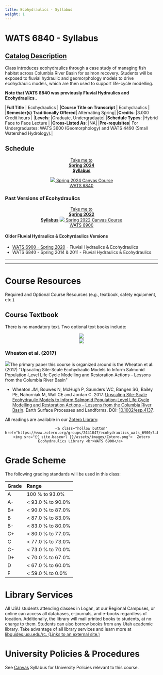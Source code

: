 ```yaml
---
title: Ecohydraulics - Syllabus
weight: 1
---
```


# WATS 6840 - Syllabus

## [Catalog Description](https://ssb.banner.usu.edu/)

Class introduces ecohydraulics through a case study of managing fish habitat across Columbia River Basin for salmon recovery. Students will be exposed to fluvial hydraulic and geomorphology models to drive ecohydraulic models, which are then used to support life-cycle modelling. 

**Note that WATS 6840 was previously Fluvial Hydraulics and Ecohydraulics.**. 

|**Full Title** | Ecohydraulics |
|**Course Title on Transcript** | Ecohydraulics |
|**Semester(s) Traditionally Offered**| Alternating Spring|
|**Credits**: |3.000 Credit hours |
|**Levels**: |Graduate, Undergraduate|
|**Schedule Types**: |Hybrid Face to Face Lecture |
|**Cross-Listed As**: |NA|
|**Pre-requisites**| For Undergraduates: WATS 3600 (Geomorphology)  and WATS 4490 (Small Watershed Hydrology).|


## Schedule
<!--- Don't forget to update Canvas link --->
<div align = "center">
	<a class="hollow button" href="{{ site.baseurl }}/Syllabus/2024_Spring.html"><i class="fa fa-calendar" aria-hidden="true"></i>  Take me to  <br><b>Spring 2024 <br>Syllabus</b></a>

<a class="hollow button" href="https://usu.instructure.com/courses/753131"><img src="{{ site.baseurl }}/assets/images/canvas_logo.png">  Spring  2024 Canvas Course <br>WATS 6840</a>
</div>



### Past Versions of Ecohydraulics
<div align = "center">
	<a class="hollow button" href="{{ site.baseurl }}/Syllabus/2022_Spring.html"><i class="fa fa-calendar" aria-hidden="true"></i>  Take me to  <br><b>Spring 2022 <br>Syllabus</b></a>
	<a class="hollow button" href="https://usu.instructure.com/courses/683598/"><img src="{{ site.baseurl }}/assets/images/canvas_logo.png">  Spring  2022 Canvas Course <br>WATS 6900</a> 
</div>

#### Older Fluvial Hydraulics & Ecohyrdaulics Versions
- [WATS 6900 - Spring 2020](https://usu.instructure.com/courses/580268) - Fluvial Hydraulics & Ecohydraulics
- WATS 6840 - Spring 2014 & 2011 - Fluvial Hydraulics & Ecohydraulics




------


--------
# Course Resources

Required and Optional Course Resources (e.g., textbook, safety equipment, etc.).





## Course Textbook
There is no mandatory text. Two optional text books include:

<div class="row small-up-2 medium-up-2 large-up-4" align="center">
  <div class="column column-block">
    <a href="https://books.google.com/books?id=Bl73vwEZFaMC"><img src="{{ site.baseurl }}/assets/images/covers/Ecohydraulics.png"></a>
  </div>
  <div class="column column-block">
    <a href="https://www.amazon.com/Modeling-Ecohydraulic-Analysis-Gregory-Pasternack/dp/1466320095"><img src="{{ site.baseurl }}/assets/images/covers/2DPasternack.png"></a>
  </div>
</div>

### Wheaton et al. (2017)

<a href="https://www.researchgate.net/publication/314158662_Upscaling_Site-Scale_Ecohydraulic_Models_to_Inform_Salmonid_Population-Level_Life_Cycle_Modelling_and_Restoration_Actions_-_Lessons_from_the_Columbia_River_Basin_Upscaling_Ecohydraulic_Models"><img class="float-right" src="{{ site.baseurl }}/assets/images/covers/Wheaton2017.png"></a>The primary paper this course is organized around is the Wheaton et al. (2017) "Upscaling Site-Scale Ecohydraulic Models to Inform Salmonid Population-Level Life Cycle Modelling and Restoration Actions – Lessons from the Columbia River Basin"
- Wheaton JM, Bouwes N, McHugh P, Saunders WC, Bangen SG, Bailey PE, Nahorniak M, Wall CE and Jordan C. 2017.  [Upscaling Site-Scale Ecohydraulic Models to Inform Salmonid Population-Level Life Cycle Modelling and Restoration Actions – Lessons from the Columbia River Basin](https://www.researchgate.net/publication/314158662_Upscaling_Site-Scale_Ecohydraulic_Models_to_Inform_Salmonid_Population-Level_Life_Cycle_Modelling_and_Restoration_Actions_-_Lessons_from_the_Columbia_River_Basin_Upscaling_Ecohydraulic_Models). Earth Surface Processes and Landforms. DOI: [10.1002/esp.4137](https://dx.doi.org/10.1002/esp.4137).



All readings are available in our [Zotero Library](https://www.zotero.org/groups/2441047/ecohydraulics_wats_6900/library):

<div align = "center">

	<a class="hollow button" href="https://www.zotero.org/groups/2441047/ecohydraulics_wats_6900/library"><img src="{{ site.baseurl }}/assets/images/Zotero.png">  Zotero Ecohydraulics Library <br>WATS 6900</a> 

</div>


# Grade Scheme

The following grading standards will be used in this class:

| Grade | Range             |
| :---- | :---------------- |
| A     | 100 % to 93.0%    |
| A-    | < 93.0 % to 90.0% |
| B+    | < 90.0 % to 87.0% |
| B     | < 87.0 % to 83.0% |
| B-    | < 83.0 % to 80.0% |
| C+    | < 80.0 % to 77.0% |
| C     | < 77.0 % to 73.0% |
| C-    | < 73.0 % to 70.0% |
| D+    | < 70.0 % to 67.0% |
| D     | < 67.0 % to 60.0% |
| F     | < 59.0 % to 0.0%  |


# Library Services

All USU students attending classes in Logan, at our Regional Campuses, or online can access all databases, e-journals, and e-books regardless of location. Additionally, the library will mail printed books to students, at no charge to them. Students can also borrow books from any Utah academic library. Take advantage of all library services and learn more at [libguides.usu.edu/rc. (Links to an external site.)](http://libguides.usu.edu/rc)



# University Policies & Procedures

See [Canvas](https://usu.instructure.com/courses/753131) Syllabus for University Policies relevant to this course. 